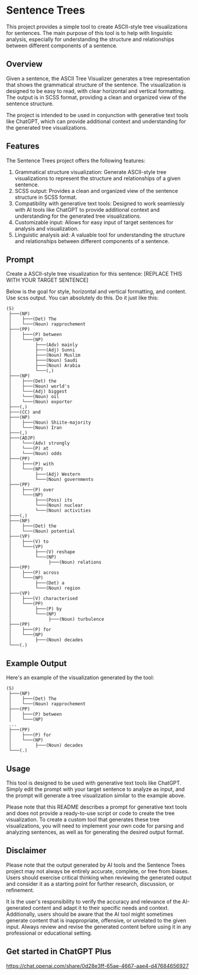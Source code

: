 # Sentence Trees

This project provides a simple tool to create ASCII-style tree visualizations for sentences. The main purpose of this tool is to help with linguistic analysis, especially for understanding the structure and relationships between different components of a sentence.

## Overview

Given a sentence, the ASCII Tree Visualizer generates a tree representation that shows the grammatical structure of the sentence. The visualization is designed to be easy to read, with clear horizontal and vertical formatting. The output is in SCSS format, providing a clean and organized view of the sentence structure.

The project is intended to be used in conjunction with generative text tools like ChatGPT, which can provide additional context and understanding for the generated tree visualizations.

## Features

The Sentence Trees project offers the following features:

1. Grammatical structure visualization: Generate ASCII-style tree visualizations to represent the structure and relationships of a given sentence.
2. SCSS output: Provides a clean and organized view of the sentence structure in SCSS format.
3. Compatibility with generative text tools: Designed to work seamlessly with AI tools like ChatGPT to provide additional context and understanding for the generated tree visualizations.
4. Customizable input: Allows for easy input of target sentences for analysis and visualization.
5. Linguistic analysis aid: A valuable tool for understanding the structure and relationships between different components of a sentence.

## Prompt

Create a ASCII-style tree visualization for this sentence:
[REPLACE THIS WITH YOUR TARGET SENTENCE]

Below is the goal for style, horizontal and vertical formatting, and content. Use scss
output. You can absolutely do this. Do it just like this:

```
(S)
 ├───(NP)
 │    ├───(Det) The
 │    └───(Noun) rapprochement
 ├───(PP)
 │    ├───(P) between
 │    └───(NP)
 │         ├───(Adv) mainly
 │         ├───(Adj) Sunni
 │         ├───(Noun) Muslim
 │         ├───(Noun) Saudi
 │         ├───(Noun) Arabia
 │         └───(,)
 ├───(NP)
 │    ├───(Det) the
 │    ├───(Noun) world's
 │    └───(Adj) biggest
 │    └───(Noun) oil
 │    └───(Noun) exporter
 ├───(,)
 ├───(CC) and
 ├───(NP)
 │    ├───(Noun) Shiite-majority
 │    └───(Noun) Iran
 ├───(,)
 ├───(ADJP)
 │    └───(Adv) strongly
 │    └───(P) at
 │    └───(Noun) odds
 ├───(PP)
 │    ├───(P) with
 │    └───(NP)
 │         ├───(Adj) Western
 │         └───(Noun) governments
 ├───(PP)
 │    ├───(P) over
 │    └───(NP)
 │         ├───(Poss) its
 │         └───(Noun) nuclear
 │         └───(Noun) activities
 ├───(,)
 ├───(NP)
 │    ├───(Det) the
 │    └───(Noun) potential
 ├───(VP)
 │    ├───(V) to
 │    └───(VP)
 │         ├───(V) reshape
 │         └───(NP)
 │              ├───(Noun) relations
 ├───(PP)
 │    ├───(P) across
 │    └───(NP)
 │         ├───(Det) a
 │         └───(Noun) region
 ├───(VP)
 │    ├───(V) characterised
 │    └───(PP)
 │         ├───(P) by
 │         └───(NP)
 │              ├───(Noun) turbulence
 ├───(PP)
 │    ├───(P) for
 │    └───(NP)
 │         ├───(Noun) decades
 └───(.)
```

## Example Output

Here's an example of the visualization generated by the tool:

```plaintext
(S)
 ├───(NP)
 │    ├───(Det) The
 │    └───(Noun) rapprochement
 ├───(PP)
 │    ├───(P) between
 │    └───(NP)
 ...
 ├───(PP)
 │    ├───(P) for
 │    └───(NP)
 │         ├───(Noun) decades
 └───(.)
```

## Usage

This tool is designed to be used with generative text tools like ChatGPT. Simply edit the prompt with your target sentence to analyze as input, and the prompt will generate a tree visualization similar to the example above.

Please note that this README describes a prompt for generative text tools and does not provide a ready-to-use script or code to create the tree visualization. To create a custom tool that generates these tree visualizations, you will need to implement your own code for parsing and analyzing sentences, as well as for generating the desired output format.

## Disclaimer

Please note that the output generated by AI tools and the Sentence Trees project may not always be entirely accurate, complete, or free from biases. Users should exercise critical thinking when reviewing the generated output and consider it as a starting point for further research, discussion, or refinement.

It is the user's responsibility to verify the accuracy and relevance of the AI-generated content and adapt it to their specific needs and context. Additionally, users should be aware that the AI tool might sometimes generate content that is inappropriate, offensive, or unrelated to the given input. Always review and revise the generated content before using it in any professional or educational setting.

## Get started in ChatGPT Plus
https://chat.openai.com/share/0d28e3ff-65ae-4667-aae4-d47684656927
